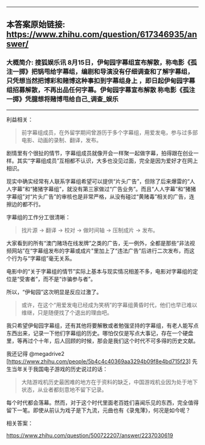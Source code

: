 ----------------------------------------
## 本答案原始链接: https://www.zhihu.com/question/617346935/answer/
### 大概简介: 搜狐娱乐讯 8月15日，伊甸园字幕组宣布解散，称电影《孤注一掷》把锅甩给字幕组，编剧和导演没有仔细调查和了解字幕组，只凭想当然把博彩和赌博这种事扣到字幕组身上 ，即日起伊甸园字幕组招募解散，不再出品任何字幕。伊甸园字幕宣布解散 称电影《孤注一掷》凭臆想将赌博甩给自己_调查_娱乐
----------------------------------------
利益相关：

> 前字幕组成员，在外留学期间曾游历于多个字幕组，用爱发电，参与过多部电影、动画的录制、翻译，发布。

剧情里有个很扯的情节，字幕组成员就像开会一样聚一起做字幕，拍得跟在创业一样。其实“字幕组成员”互相都不认识，大多也没见过面，完全是因为爱好才在网上相识。

现实中确实经常有人联系字幕组希望可以提供“片头广告”，但除了后来爆雷的“人人字幕”和“猪猪字幕组”，就没有第三家做过“广告业务”。而且“人人字幕”和“猪猪字幕组”对“片头广告”的审核也是非常严格，从没有碰过“黄赌毒”相关的广告，连擦边的都不行。

字幕组的工作分工很清晰：

> 找片源 → 翻译 → 校对 → 做时间轴 → 压制成片 → 发布。

大家看到的所有“澳门赌场在线发牌”之类的广告，无一例外，全都是那些“非法视频网站”在“字幕组发布的字幕或成片"里加上了“违法广告”后进行二次发布，而这个行为与“字幕组”毫无关系。

电影中的“关于字幕组的情节”实际上基本与现实情况相差不多，电影对字幕组的定位是“受害者”，而不是“诈骗参与者”。

所以，“伊甸园”这次明显是反应过激了。

> 或许，在这个“用爱发电已经成为笑柄”的字幕组黄昏时代，他们也早已难以维继，只是随便找了个退出的理由吧。

我只希望伊甸园字幕组，还有其他将要解散或者勉强坚持的字幕组，有老人能写点东西出来，记录一下他们字幕组的历史。哪怕仅仅是写点大事记，存在一个硬盘里，等再过个十年，后人回顾的时候，那会是我们这个时代不可多得的历史文献。

我还记得 @megadrive2 [https://www.zhihu.com/people/5b4c4c40369aa3294b09f8e4bd715f23] 先生当年关于我国电子游戏的历史说过的话：

> 大陆游戏机历史最困难的地方在于资料的缺乏，中国游戏机业因为处于地下状态，从业者都刻意地不留下记录。

每个时代都会落幕。然而，对于这个时代里面老百姓们喜闻乐见的东西，完全值得留下一笔。即使从前认为戏子是下九流，元曲也有《录鬼薄》，何况是如今呢？




相关答案：

https://www.zhihu.com/question/500722207/answer/2237030619

